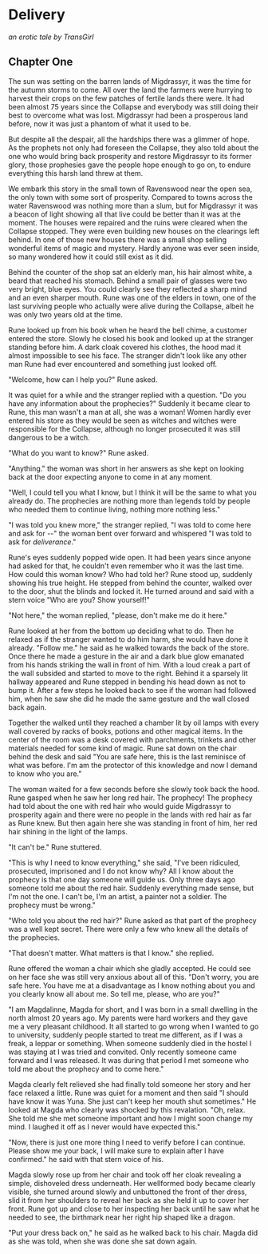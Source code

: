 # Delivery
_an erotic tale by TransGirl_

## Chapter One
The sun was setting on the barren lands of Migdrassyr, it was the time for the
autumn storms to come. All over the land the farmers were hurrying to harvest
their crops on the few patches of fertile lands there were. It had been almost
75 years since the Collapse and everybody was still doing their best to
overcome what was lost. Migdrassyr had been a prosperous land before, now it
was just a phantom of what it used to be.

But despite all the despair, all the hardships there was a glimmer of hope. As
the prophets not only had foreseen the Collapse, they also told about the one
who would bring back prosperity and restore Migdrassyr to its former glory,
those prophesies gave the people hope enough to go on, to endure everything
this harsh land threw at them.

We embark this story in the small town of Ravenswood near the open sea, the
only town with some sort of prosperity. Compared to towns across the water
Ravenswood was nothing more than a slum, but for Migdrassyr it was a beacon of
light showing all that live could be better than it was at the moment. The
houses were repaired and the ruins were cleared when the Collapse stopped.
They were even building new houses on the clearings left behind. In one of
those new houses there was a small shop selling wonderful items of magic and
mystery. Hardly anyone was ever seen inside, so many wondered how it could
still exist as it did.

Behind the counter of the shop sat an elderly man, his hair almost white, a
beard that reached his stomach. Behind a small pair of glasses were two very
bright, blue eyes. You could clearly see they reflected a sharp mind and an
even sharper mouth. Rune was one of the elders in town, one of the last
surviving people who actually were alive during the Collapse, albeit he was
only two years old at the time.

Rune looked up from his book when he heard the bell chime, a customer entered
the store. Slowly he closed his book and looked up at the stranger standing
before him. A dark cloak covered his clothes, the hood mad it almost impossible
to see his face. The stranger didn't look like any other man Rune had ever
encountered and something just looked off.

"Welcome, how can I help you?" Rune asked.

It was quiet for a while and the stranger replied with a question. "Do you have
any information about the prophecies?" Suddenly it became clear to Rune, this
man wasn't a man at all, she was a woman! Women hardly ever entered his store
as they would be seen as witches and witches were responsible for the Collapse,
although no longer prosecuted it was still dangerous to be a witch.

"What do you want to know?" Rune asked.

"Anything." the woman was short in her answers as she kept on looking back at
the door expecting anyone to come in at any moment.

"Well, I could tell you what I know, but I think it will be the same to what
you already do. The prophecies are nothing more than legends told by people who
needed them to continue living, nothing more nothing less."

"I was told you knew more," the stranger replied, "I was told to come here and
ask for --" the woman bent over forward and whispered "I was told to ask for
_deliverance_."

Rune's eyes suddenly popped wide open. It had been years since anyone had asked
for that, he couldn't even remember who it was the last time. How could this
woman know? Who had told her? Rune stood up, suddenly showing his true height.
He stepped from behind the counter, walked over to the door, shut the blinds
and locked it. He turned around and said with a stern voice "Who are you? Show
yourself!"

"Not here," the woman replied, "please, don't make me do it here."

Rune looked at her from the bottom up deciding what to do. Then he relaxed as
if the stranger wanted to do him harm, she would have done it already. "Follow
me." he said as he walked towards the back of the store. Once there he made a
gesture in the air and a dark blue glow emanated from his hands striking the
wall in front of him. With a loud creak a part of the wall subsided and started
to move to the right. Behind it a sparsely lit hallway appeared and Rune
stepped in bending his head down as not to bump it. After a few steps he looked
back to see if the woman had followed him, when he saw she did he made the same
gesture and the wall closed back again.

Together the walked until they reached a chamber lit by oil lamps with every
wall covered by racks of books, potions and other magical items. In the center
of the room was a desk covered with parchments, trinkets and other materials
needed for some kind of magic. Rune sat down on the chair behind the desk and
said "You are safe here, this is the last reminisce of what was before. I'm am
the protector of this knowledge and now I demand to know who you are."

The woman waited for a few seconds before she slowly took back the hood. Rune
gasped when he saw her long red hair. The prophecy! The prophecy had told about
the one with red hair who would guide Migdrassyr to prosperity again and there
were no people in the lands with red hair as far as Rune knew. But then again
here she was standing in front of him, her red hair shining in the light of the
lamps.

"It can't be." Rune stuttered.

"This is why I need to know everything," she said, "I've been ridiculed,
prosecuted, imprisoned and I do not know why? All I know about the prophecy is
that one day someone will guide us. Only three days ago someone told me about
the red hair. Suddenly everything made sense, but I'm not the one. I can't be,
I'm an artist, a painter not a soldier. The prophecy must be wrong."

"Who told you about the red hair?" Rune asked as that part of the prophecy was
a well kept secret. There were only a few who knew all the details of the
prophecies.

"That doesn't matter. What matters is that I know." she replied.

Rune offered the woman a chair which she gladly accepted. He could see on her
face she was still very anxious about all of this. "Don't worry, you are safe
here. You have me at a disadvantage as I know nothing about you and you clearly
know all about me. So tell me, please, who are you?"

"I am Magdalinne, Magda for short, and I was born in a small dwelling in the
north almost 20 years ago. My parents were hard workers and they gave me a very
pleasant childhood. It all started to go wrong when I wanted to go to
university, suddenly people started to treat me different, as if I was a freak,
a leppar or something. When someone suddenly died in the hostel I was staying
at I was tried and convited. Only recently someone came forward and I was
released. It was during that period I met someone who told me about the
prophecy and to come here."

Magda clearly felt relieved she had finally told someone her story and her face
relaxed a little. Rune was quiet for a moment and then said "I should have know
it was Yuna. She just can't keep her mouth shut sometimes." He looked at Magda
who clearly was shocked by this revalation. "Oh, relax. She told me she met
someone important and how I might soon change my mind. I laughed it off as I
never would have expected this."

"Now, there is just one more thing I need to verify before I can continue.
Please show me your back, I will make sure to explain after I have confirmed."
he said with that stern voice of his.

Magda slowly rose up from her chair and took off her cloak revealing a simple,
dishoveled dress underneath. Her wellformed body became clearly visible, she
turned around slowly and unbuttoned the front of ther dress, slid it from her
shoulders to reveal her back as she held it up to cover her front. Rune got up
and close to her inspecting her back until he saw what he needed to see, the
birthmark near her right hip shaped like a dragon.

"Put your dress back on," he said as he walked back to his chair. Magda did as
she was told, when she was done she sat down again.
